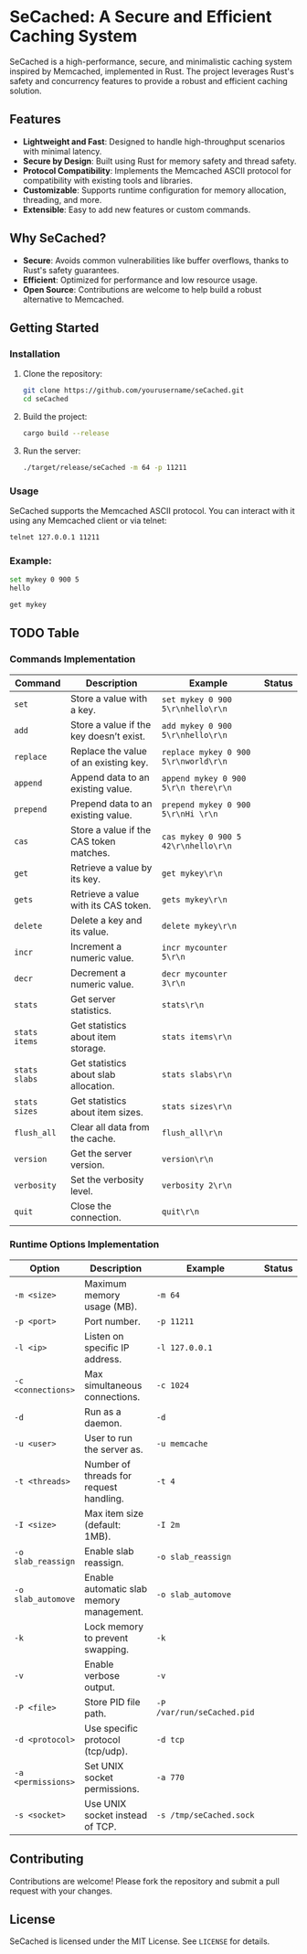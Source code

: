 # SeCached: A Secure and Efficient Caching System

SeCached is a high-performance, secure, and minimalistic caching system inspired by Memcached, implemented in Rust. The project leverages Rust's safety and concurrency features to provide a robust and efficient caching solution.

## Features
- **Lightweight and Fast**: Designed to handle high-throughput scenarios with minimal latency.
- **Secure by Design**: Built using Rust for memory safety and thread safety.
- **Protocol Compatibility**: Implements the Memcached ASCII protocol for compatibility with existing tools and libraries.
- **Customizable**: Supports runtime configuration for memory allocation, threading, and more.
- **Extensible**: Easy to add new features or custom commands.

## Why SeCached?
- **Secure**: Avoids common vulnerabilities like buffer overflows, thanks to Rust's safety guarantees.
- **Efficient**: Optimized for performance and low resource usage.
- **Open Source**: Contributions are welcome to help build a robust alternative to Memcached.

## Getting Started
### Installation
1. Clone the repository:
   ```bash
   git clone https://github.com/yourusername/seCached.git
   cd seCached
   ```
2. Build the project:
   ```bash
   cargo build --release
   ```
3. Run the server:
   ```bash
   ./target/release/seCached -m 64 -p 11211
   ```

### Usage
SeCached supports the Memcached ASCII protocol. You can interact with it using any Memcached client or via telnet:
```bash
telnet 127.0.0.1 11211
```
### Example:
```bash
set mykey 0 900 5
hello

get mykey
```

## TODO Table
### Commands Implementation
| **Command**       | **Description**                               | **Example**                          | **Status** |
|--------------------|-----------------------------------------------|---------------------------------------|------------|
| `set`             | Store a value with a key.                    | `set mykey 0 900 5\r\nhello\r\n`   |            |
| `add`             | Store a value if the key doesn’t exist.     | `add mykey 0 900 5\r\nhello\r\n`   |            |
| `replace`         | Replace the value of an existing key.        | `replace mykey 0 900 5\r\nworld\r\n` |            |
| `append`          | Append data to an existing value.            | `append mykey 0 900 5\r\n there\r\n` |            |
| `prepend`         | Prepend data to an existing value.           | `prepend mykey 0 900 5\r\nHi \r\n` |            |
| `cas`             | Store a value if the CAS token matches.      | `cas mykey 0 900 5 42\r\nhello\r\n` |            |
| `get`             | Retrieve a value by its key.                 | `get mykey\r\n`                    |            |
| `gets`            | Retrieve a value with its CAS token.         | `gets mykey\r\n`                   |            |
| `delete`          | Delete a key and its value.                  | `delete mykey\r\n`                 |            |
| `incr`            | Increment a numeric value.                   | `incr mycounter 5\r\n`             |            |
| `decr`            | Decrement a numeric value.                   | `decr mycounter 3\r\n`             |            |
| `stats`           | Get server statistics.                       | `stats\r\n`                        |            |
| `stats items`     | Get statistics about item storage.           | `stats items\r\n`                  |            |
| `stats slabs`     | Get statistics about slab allocation.        | `stats slabs\r\n`                  |            |
| `stats sizes`     | Get statistics about item sizes.             | `stats sizes\r\n`                  |            |
| `flush_all`       | Clear all data from the cache.               | `flush_all\r\n`                    |            |
| `version`         | Get the server version.                      | `version\r\n`                      |            |
| `verbosity`       | Set the verbosity level.                     | `verbosity 2\r\n`                  |            |
| `quit`            | Close the connection.                        | `quit\r\n`                         |            |

### Runtime Options Implementation
| **Option**         | **Description**                              | **Example**                  | **Status** |
|--------------------|----------------------------------------------|------------------------------|------------|
| `-m <size>`       | Maximum memory usage (MB).                  | `-m 64`                     |            |
| `-p <port>`       | Port number.                                | `-p 11211`                  |            |
| `-l <ip>`         | Listen on specific IP address.              | `-l 127.0.0.1`              |            |
| `-c <connections>`| Max simultaneous connections.               | `-c 1024`                   |            |
| `-d`              | Run as a daemon.                            | `-d`                        |            |
| `-u <user>`       | User to run the server as.                  | `-u memcache`               |            |
| `-t <threads>`    | Number of threads for request handling.      | `-t 4`                      |            |
| `-I <size>`       | Max item size (default: 1MB).               | `-I 2m`                     |            |
| `-o slab_reassign`| Enable slab reassign.                        | `-o slab_reassign`          |            |
| `-o slab_automove`| Enable automatic slab memory management.     | `-o slab_automove`          |            |
| `-k`              | Lock memory to prevent swapping.             | `-k`                        |            |
| `-v`              | Enable verbose output.                      | `-v`                        |            |
| `-P <file>`       | Store PID file path.                        | `-P /var/run/seCached.pid`  |            |
| `-d <protocol>`   | Use specific protocol (tcp/udp).            | `-d tcp`                    |            |
| `-a <permissions>`| Set UNIX socket permissions.                | `-a 770`                    |            |
| `-s <socket>`     | Use UNIX socket instead of TCP.             | `-s /tmp/seCached.sock`     |            |

## Contributing
Contributions are welcome! Please fork the repository and submit a pull request with your changes.

## License
SeCached is licensed under the MIT License. See `LICENSE` for details.

